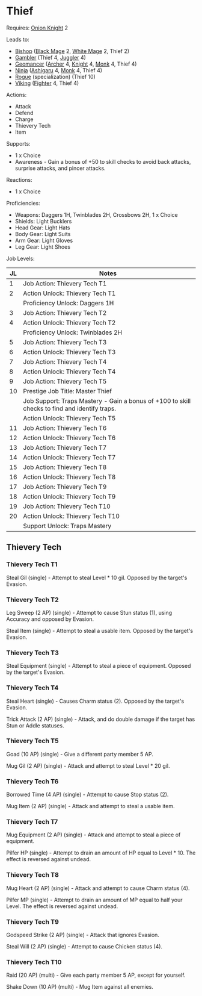 # Thief

Requires: [Onion Knight](/Jobs/JobDetails/OnionKnight.md) 2

Leads to:

- [Bishop](/Jobs/JobDetails/Bishop.md) ([Black Mage](/Jobs/JobDetails/BlackMage.md) 2, [White Mage](/Jobs/JobDetails/WhiteMage.md) 2, Thief 2)
- [Gambler](/Jobs/JobDetails/Gambler.md) (Thief 4, [Juggler](/Jobs/JobDetails/Juggler.md) 4)
- [Geomancer](/Jobs/JobDetails/Geomancer.md) ([Archer](/Jobs/JobDetails/Archer.md) 4, [Knight](/Jobs/JobDetails/Knight.md) 4, [Monk](/Jobs/JobDetails/Monk.md) 4, Thief 4)
- [Ninja](/Jobs/JobDetails/Ninja.md) ([Ashigaru](/Jobs/JobDetails/Ashigaru.md) 4, [Monk](/Jobs/JobDetails/Monk.md) 4, Thief 4)
- [Rogue](/Jobs/JobDetails/Rogue.md) (specialization) (Thief 10)
- [Viking](/Jobs/JobDetails/Viking.md) ([Fighter](/Jobs/JobDetails/Fighter.md) 4, Thief 4)

Actions:

- Attack
- Defend
- Charge
- Thievery Tech
- Item

Supports:

- 1 x Choice
- Awareness - Gain a bonus of +50 to skill checks to avoid back attacks, surprise attacks, and pincer attacks.

Reactions:

- 1 x Choice

Proficiencies:

- Weapons: Daggers 1H, Twinblades 2H, Crossbows 2H, 1 x Choice
- Shields: Light Bucklers
- Head Gear: Light Hats
- Body Gear: Light Suits
- Arm Gear: Light Gloves
- Leg Gear: Light Shoes

Job Levels:

| JL | Notes |
| --- | --- |
| 1 | Job Action: Thievery Tech T1
| 2 | Action Unlock: Thievery Tech T1
|   | Proficiency Unlock: Daggers 1H
| 3 | Job Action: Thievery Tech T2
| 4 | Action Unlock: Thievery Tech T2
|   | Proficiency Unlock: Twinblades 2H
| 5 | Job Action: Thievery Tech T3
| 6 | Action Unlock: Thievery Tech T3
| 7 | Job Action: Thievery Tech T4
| 8 | Action Unlock: Thievery Tech T4
| 9 | Job Action: Thievery Tech T5
| 10 | Prestige Job Title: Master Thief
|    | Job Support: Traps Mastery - Gain a bonus of +100 to skill checks to find and identify traps.
|    | Action Unlock: Thievery Tech T5
| 11 | Job Action: Thievery Tech T6
| 12 | Action Unlock: Thievery Tech T6
| 13 | Job Action: Thievery Tech T7
| 14 | Action Unlock: Thievery Tech T7
| 15 | Job Action: Thievery Tech T8
| 16 | Action Unlock: Thievery Tech T8
| 17 | Job Action: Thievery Tech T9
| 18 | Action Unlock: Thievery Tech T9
| 19 | Job Action: Thievery Tech T10
| 20 | Action Unlock: Thievery Tech T10
|    | Support Unlock: Traps Mastery

## Thievery Tech

### Thievery Tech T1

Steal Gil (single) - Attempt to steal Level * 10 gil. Opposed by the target's Evasion.

### Thievery Tech T2

Leg Sweep (2 AP) (single) - Attempt to cause Stun status (1), using Accuracy and opposed by Evasion.

Steal Item (single) - Attempt to steal a usable item. Opposed by the target's Evasion.

### Thievery Tech T3

Steal Equipment (single) - Attempt to steal a piece of equipment. Opposed by the target's Evasion.

### Thievery Tech T4

Steal Heart (single) - Causes Charm status (2). Opposed by the target's Evasion.

Trick Attack (2 AP) (single) - Attack, and do double damage if the target has Stun or Addle statuses.

### Thievery Tech T5

Goad (10 AP) (single) - Give a different party member 5 AP.

Mug Gil (2 AP) (single) - Attack and attempt to steal Level * 20 gil.

### Thievery Tech T6

Borrowed Time (4 AP) (single) - Attempt to cause Stop status (2).

Mug Item (2 AP) (single) - Attack and attempt to steal a usable item.

### Thievery Tech T7

Mug Equipment (2 AP) (single) - Attack and attempt to steal a piece of equipment.

Pilfer HP (single) - Attempt to drain an amount of HP equal to Level * 10. The effect is reversed against undead.

### Thievery Tech T8

Mug Heart (2 AP) (single) - Attack and attempt to cause Charm status (4).

Pilfer MP (single) - Attempt to drain an amount of MP equal to half your Level. The effect is reversed against undead.

### Thievery Tech T9

Godspeed Strike (2 AP) (single) - Attack that ignores Evasion.

Steal Will (2 AP) (single) - Attempt to cause Chicken status (4).

### Thievery Tech T10

Raid (20 AP) (multi) - Give each party member 5 AP, except for yourself.

Shake Down (10 AP) (multi) - Mug Item against all enemies.
